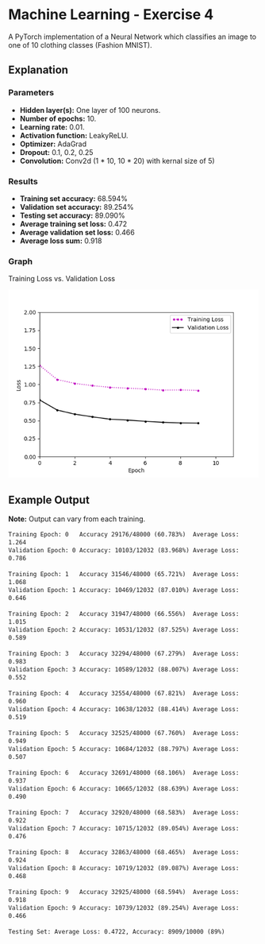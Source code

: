 # Machine Learning - Exercise 4

A PyTorch implementation of a Neural Network which classifies an image to one of 10 clothing classes (Fashion MNIST).

## Explanation

### Parameters

* **Hidden layer(s):** One layer of 100 neurons.
* **Number of epochs:** 10.
* **Learning rate:** 0.01.
* **Activation function:** LeakyReLU.
* **Optimizer:** AdaGrad
* **Dropout:** 0.1, 0.2, 0.25
* **Convolution:** Conv2d (1 * 10, 10 * 20) with kernal size of 5)

### Results

* **Training set accuracy:** 68.594%
* **Validation set accuracy:** 89.254%
* **Testing set accuracy:** 89.090%
* **Average training set loss:** 0.472
* **Average validation set loss:** 0.466
* **Average loss sum:** 0.918

### Graph

Training Loss vs. Validation Loss


![graph](https://github.com/aedeny/machine_learning-ex4/blob/master/Training_Loss_vs._Validation_Loss.png?raw=true)

## Example Output  
**Note:** Output can vary from each training.
```
Training Epoch: 0	Accuracy 29176/48000 (60.783%)	Average Loss: 1.264
Validation Epoch: 0	Accuracy: 10103/12032 (83.968%)	Average Loss: 0.786

Training Epoch: 1	Accuracy 31546/48000 (65.721%)	Average Loss: 1.068
Validation Epoch: 1	Accuracy: 10469/12032 (87.010%)	Average Loss: 0.646

Training Epoch: 2	Accuracy 31947/48000 (66.556%)	Average Loss: 1.015
Validation Epoch: 2	Accuracy: 10531/12032 (87.525%)	Average Loss: 0.589

Training Epoch: 3	Accuracy 32294/48000 (67.279%)	Average Loss: 0.983
Validation Epoch: 3	Accuracy: 10589/12032 (88.007%)	Average Loss: 0.552

Training Epoch: 4	Accuracy 32554/48000 (67.821%)	Average Loss: 0.960
Validation Epoch: 4	Accuracy: 10638/12032 (88.414%)	Average Loss: 0.519

Training Epoch: 5	Accuracy 32525/48000 (67.760%)	Average Loss: 0.949
Validation Epoch: 5	Accuracy: 10684/12032 (88.797%)	Average Loss: 0.507

Training Epoch: 6	Accuracy 32691/48000 (68.106%)	Average Loss: 0.937
Validation Epoch: 6	Accuracy: 10665/12032 (88.639%)	Average Loss: 0.490

Training Epoch: 7	Accuracy 32920/48000 (68.583%)	Average Loss: 0.922
Validation Epoch: 7	Accuracy: 10715/12032 (89.054%)	Average Loss: 0.476

Training Epoch: 8	Accuracy 32863/48000 (68.465%)	Average Loss: 0.924
Validation Epoch: 8	Accuracy: 10719/12032 (89.087%)	Average Loss: 0.468

Training Epoch: 9	Accuracy 32925/48000 (68.594%)	Average Loss: 0.918
Validation Epoch: 9	Accuracy: 10739/12032 (89.254%)	Average Loss: 0.466

Testing Set: Average Loss: 0.4722, Accuracy: 8909/10000 (89%)
```